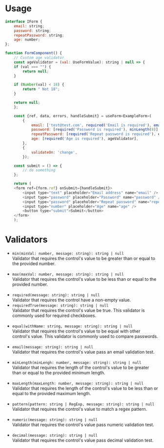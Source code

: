# Usage

```javascript
interface IForm {
    email: string;
    password: string;
    repeatPassword: string;
    age: number;
};

function FormComponent() {
    // Custom age validator
    const ageValidator = (val: UseFormValue): string | null => {
    if (val === "") {
        return null;
    }

    if (Number(val) < 18) {
        return " Not 18";
    }

    return null;
    };

    const {ref, data, errors, handleSubmit} = useForm<ExampleForm>(
        {
            email: ['test@test.com', required('Email is required'), email()],
            password: [required('Password is required'), minLength(8)],
            repeatPassword: [required('Repeat password is required'), equal<ExampleForm>('password', 'Passwords must match')],
            age: [required('Age is required'), ageValidator],
        },
        {
            validateOn: 'change',
        });

    const submit = () => {
        // do something
    };

    return (
    <form ref={form.ref} onSubmit={handleSubmit}>
        <input type="text" placeholder="Email address" name="email" />
        <input type="password" placeholder="Password" name="password" />
        <input type="password" placeholder="Repeat password" name="repeatPassword" />
        <input type="number" placeholder="Age" name="age" />
        <button type="submit">Submit</button>
    </form>
    );
```

# Validators

- ```min(minVal: number, message: string): string | null```<br />Validator that requires the control's value to be greater than or equal to the provided number.<br /><br />
- ```max(maxVal: number, message: string): string | null```<br />Validator that requires the control's value to be less than or equal to the provided number.<br /><br />
- ```required(message: string): string | null```<br />Validator that requires the control have a non-empty value.
- ```requiredTrue(message: string): string | null```<br />Validator that requires the control's value be true. This validator is commonly used for required checkboxes.<br /><br />
- ```equal(withName: string, message: string): string | null```<br />Validator that requires the control's value to be equal with other control's value. This validator is commonly used to compare passwords.<br /><br />
- ```email(message: string): string | null```<br />Validator that requires the control's value pass an email validation test.<br /><br />
- ```minLength(minLengh: number, message: string): string | null```<br />Validator that requires the length of the control's value to be greater than or equal to the provided minimum length.<br /><br />
- ```maxLength(maxLength: number, message: string): string | null```<br />Validator that requires the length of the control's value to be less than or equal to the provided maximum length.<br /><br />
- ```pattern(pattern: string | RegExp, message: string): string | null```<br />Validator that requires the control's value to match a regex pattern.<br /><br />
- ```numeric(message: string): string | null```<br />Validator that requires the control's value pass numeric validation test.<br /><br />
- ```decimal(message: string): string | null```<br />Validator that requires the control's value pass decimal validation test.